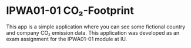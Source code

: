 # IPWA01-01 CO₂-Footprint

This app is a simple application where you can see some fictional country and company CO₂ emission data.
This application was developed as an exam assignment for the IPWA01-01 module at IU.